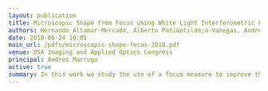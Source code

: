 ```yaml
---
layout: publication
title: Microscopic Shape from Focus using White Light Interferometric Fringes
authors: Hernando Altamar-Mercado, Alberto Pati&ntilde;o-Vanegas, Andrés G. Marrugo
date: 2018-06-24 10:05
main_url: /pdfs/microscopic-shape-focus-2018.pdf
venue: OSA Imaging and Applied Optics Congress
principal: Andres Marrugo
active: true
summary: In this work we study the use of a focus measure to improve the 3D reconstruction of low reflectivity microscopic samples using white light interference microscopy. Simulation and experimental results show the improved reconstruction.
---
```


